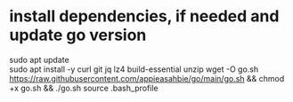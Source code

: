   
  # install dependencies, if needed and update go version
  
   sudo apt update     
   sudo apt install -y curl git jq lz4 build-essential unzip
   wget -O go.sh https://raw.githubusercontent.com/appieasahbie/go/main/go.sh && chmod +x go.sh && ./go.sh
   source .bash_profile



      


